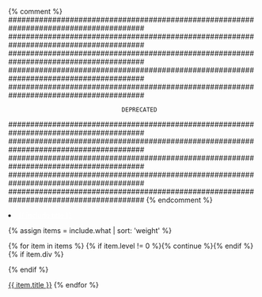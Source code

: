 {% comment %}
#######################################################################################
#######################################################################################
#######################################################################################
#######################################################################################
#######################################################################################

                                    DEPRECATED

#######################################################################################
#######################################################################################
#######################################################################################
#######################################################################################
#######################################################################################
{% endcomment %}

<li class="nav-item dropdown px-4">
<a class="nav-link dropdown-toggle" href="#" id="navbarDropdown" role="button" data-toggle="dropdown" aria-haspopup="true" aria-expanded="false" style="color: #fff;">{{ include.title }}</a>
<div class="dropdown-menu" aria-labelledby="navbarDropdown">

{% assign items = include.what | sort: 'weight' %}

{% for item in items %}
{% if item.level != 0  %}{% continue %}{% endif %}
{% if item.div %}<div class="dropdown-divider"></div>{% endif %}

<a class="dropdown-item" href="{{ item.url | relative_url }}">{{ item.title }}</a>
{% endfor %}
</div>
</li>
